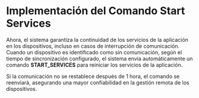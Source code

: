 # Implementación del Comando Start Services

Ahora, el sistema garantiza la continuidad de los servicios de la aplicación en los dispositivos, incluso en casos de interrupción de comunicación. Cuando un dispositivo es identificado como sin comunicación, según el tiempo de sincronización configurado, el sistema envía automáticamente un comando **START\_SERVICES** para reiniciar los servicios de la aplicación.

Si la comunicación no se restablece después de 1 hora, el comando se reenviará, asegurando una mayor confiabilidad en la gestión remota de los dispositivos.
